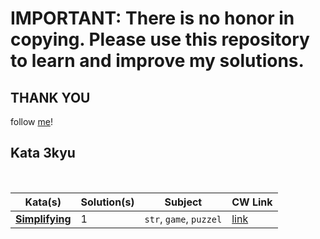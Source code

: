 # IMPORTANT: There is no honor in copying. Please use this repository to learn and improve my solutions.
## THANK YOU

follow [me](https://www.codewars.com/users/Fyo%20saadati)!



## Kata 3kyu

<br>

| Kata(s) | Solution(s) | Subject | CW Link |
|--|--|--|--|
| [**Simplifying**](python/3kyu/Simplifying.py)  | 1 | `str`, `game`, `puzzel` | [link](https://www.codewars.com/kata/57f2b753e3b78621da0020e8) |


<br>

